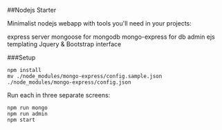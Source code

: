 ##Nodejs Starter

Minimalist nodejs webapp with tools you'll need in your projects:

express server
mongoose for mongodb
mongo-express for db admin
ejs templating
Jquery & Bootstrap interface


###Setup


```
npm install
mv ./node_modules/mongo-express/config.sample.json ./node_modules/mongo-express/config.json
```

Run each in three separate screens:
```
npm run mongo
npm run admin 
npm start
```
